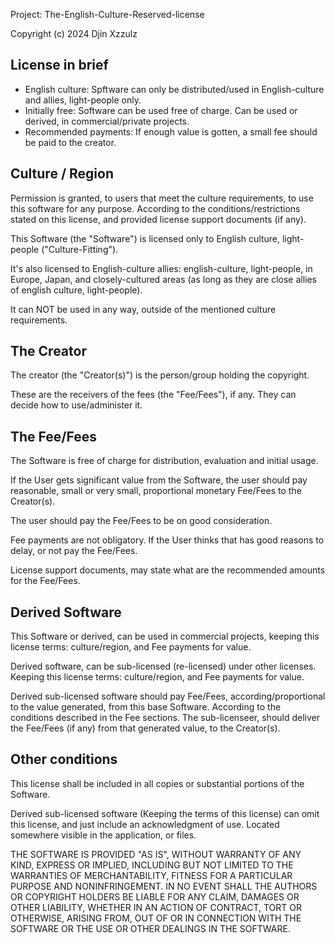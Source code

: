 
Project: The-English-Culture-Reserved-license

Copyright (c) 2024 Djin Xzzulz

## License in brief

* English culture: Spftware can only be distributed/used in English-culture and allies, light-people only.
* Initially free: Software can be used free of charge. Can be used or derived, in commercial/private projects.
* Recommended payments: If enough value is gotten, a small fee should be paid to the creator.


## Culture / Region

Permission is granted, to users that meet the culture requirements, to use this software for any purpose. According to the conditions/restrictions stated on this license, and provided license support documents (if any).

This Software (the "Software") is licensed only to English culture, light-people ("Culture-Fitting").

It's also licensed to English-culture allies: english-culture, light-people, in Europe, Japan, and closely-cultured areas (as long as they are close allies of english culture, light-people).

It can NOT be used in any way, outside of the mentioned culture requirements.


## The Creator

The creator (the "Creator(s)") is the person/group holding the copyright.

These are the receivers of the fees (the "Fee/Fees"), if any. They can decide how to use/administer it.


## The Fee/Fees

The Software is free of charge for distribution, evaluation and initial usage.

If the User gets significant value from the Software, the user should pay reasonable, small or very small, proportional monetary Fee/Fees to the Creator(s).

The user should pay the Fee/Fees to be on good consideration. 

Fee payments are not obligatory. If the User thinks that has good reasons to delay, or not pay the Fee/Fees.

License support documents, may state what are the recommended amounts for the Fee/Fees.


## Derived Software

This Software or derived, can be used in commercial projects, keeping this license terms: culture/region, and Fee payments for value. 

Derived software, can be sub-licensed (re-licensed) under other licenses. Keeping this license terms: culture/region, and Fee payments for value. 

Derived sub-licensed software should pay Fee/Fees, according/proportional to the value generated, from this base Software. According to the conditions described in the Fee sections. The sub-licenseer, should deliver the Fee/Fees (if any) from that generated value, to the Creator(s). 


## Other conditions

This license shall be included in all copies or substantial portions of the Software.

Derived sub-licensed software (Keeping the terms of this license) can omit this license, and just include an acknowledgment of use. Located somewhere visible in the application, or files.

THE SOFTWARE IS PROVIDED "AS IS", WITHOUT WARRANTY OF ANY KIND, EXPRESS OR IMPLIED, INCLUDING BUT NOT LIMITED TO THE WARRANTIES OF MERCHANTABILITY, FITNESS FOR A PARTICULAR PURPOSE AND NONINFRINGEMENT. IN NO EVENT SHALL THE AUTHORS OR COPYRIGHT HOLDERS BE LIABLE FOR ANY CLAIM, DAMAGES OR OTHER LIABILITY, WHETHER IN AN ACTION OF CONTRACT, TORT OR OTHERWISE, ARISING FROM, OUT OF OR IN CONNECTION WITH THE SOFTWARE OR THE USE OR OTHER DEALINGS IN THE SOFTWARE.
